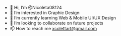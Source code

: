 - 👋 Hi, I’m @Nicoleta08124
- 👀 I’m interested in Graphic Design
- 🌱 I’m currently learning Web & Mobile UI/UX Design
- 💞️ I’m looking to collaborate on future projects
- 📫 How to reach me xcolettart@gmail.com

<!---
Nicoleta08124/Nicoleta08124 is a ✨ special ✨ repository because its `README.md` (this file) appears on your GitHub profile.
You can click the Preview link to take a look at your changes.
--->
